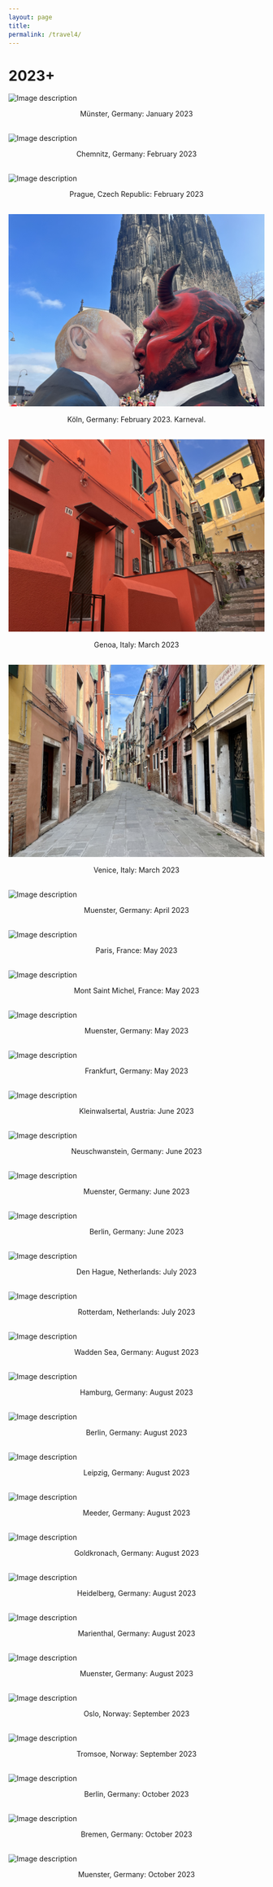 ```yaml
---
layout: page
title: 
permalink: /travel4/
---
```

# 2023+

![Image description](/images/Jan2023_Muenster.jpg)
<center>Münster, Germany: January 2023</center>
<br>	
  
![Image description](/images/Feb2023_Chemnitz.jpg)
<center>Chemnitz, Germany: February 2023</center>
<br>	
  
![Image description](/images/Feb2023_Prague.jpg)
<center>Prague, Czech Republic: February 2023</center>
<br>	  
  
![Image description](/images/2023Feb_Koln.jpg)
<center>Köln, Germany: February 2023. Karneval.</center>
<br>	  
    
![Image description](/images/2023_March_Genoa.jpg)
<center>Genoa, Italy: March 2023</center>
<br>	  

![Image description](/images/2023_March_Venice.jpg)
<center>Venice, Italy: March 2023</center>
<br>	  
  
![Image description](/images/2023_April_Muenster.jpg)
<center>Muenster, Germany: April 2023</center>
<br>	  

![Image description](/images/2023_May_Paris.jpg)
<center>Paris, France: May 2023</center>
<br>	  

![Image description](/images/2023_May_Mont_Saint_Michel.jpg)
<center>Mont Saint Michel, France: May 2023</center>
<br>	  

![Image description](/images/2023_May_Muenster.jpg)
<center>Muenster, Germany: May 2023</center>
<br>	  

![Image description](/images/2023_May_Frankfurt.jpg)
<center>Frankfurt, Germany: May 2023</center>
<br>	  

![Image description](/images/2023_June_Austria_Kleinwalsertal.jpg)
<center>Kleinwalsertal, Austria: June 2023</center>
<br>	  

![Image description](/images/2023_June_Neuschwanstein.jpg)
<center>Neuschwanstein, Germany: June 2023</center>
<br>	  

![Image description](/images/2023_June_Muenster_Spargel.jpg)
<center>Muenster, Germany: June 2023</center>
<br>	  

![Image description](/images/2023_June_Berlin.jpg)
<center>Berlin, Germany: June 2023</center>
<br>	  

![Image description](/images/2023_July_Den_Hague_Netherlands.jpg)
<center>Den Hague, Netherlands: July 2023</center>
<br>	  

![Image description](/images/2023_July_Rotterdam_Netherlands.jpg)
<center>Rotterdam, Netherlands: July 2023</center>
<br>	  

![Image description](/images/2023_Aug_Wadden_Sea.jpg)
<center>Wadden Sea, Germany: August 2023</center>
<br>	  

![Image description](/images/2023_Aug_Hamburg.jpg)
<center>Hamburg, Germany: August 2023</center>
<br>	  

![Image description](/images/2023_Aug_Berlin.jpg)
<center>Berlin, Germany: August 2023</center>
<br>	  

![Image description](/images/2023_Aug_Leipzig_Voelkerschlachtdenkmal.jpg)
<center>Leipzig, Germany: August 2023</center>
<br>	  

![Image description](/images/2023_Aug_Meeder.jpg)
<center>Meeder, Germany: August 2023</center>
<br>	  

![Image description](/images/2023_Aug_Goldkronach.jpg)
<center>Goldkronach, Germany: August 2023</center>
<br>	  

![Image description](/images/2023_Aug_Heidelberg.jpg)
<center>Heidelberg, Germany: August 2023</center>
<br>	  

![Image description](/images/2023_Aug_Marienthal.jpg)
<center>Marienthal, Germany: August 2023</center>
<br>	  

![Image description](/images/2023_Aug_Muenster.jpg)
<center>Muenster, Germany: August 2023</center>
<br>	  

![Image description](/images/2023_Sept_Oslo_Norway.jpg)
<center>Oslo, Norway: September 2023</center>
<br>	  

![Image description](/images/2023_Sept_Tromsoe_Norway.jpg)
<center>Tromsoe, Norway: September 2023</center>
<br>	  

![Image description](/images/2023_Oct_Berlin.jpg)
<center>Berlin, Germany: October 2023</center>
<br>	  

![Image description](/images/2023_Oct_Bremen.jpg)
<center>Bremen, Germany: October 2023</center>
<br>	  

![Image description](/images/2023_Oct_Muenster.jpg)
<center>Muenster, Germany: October 2023</center>
<br>	  
  
